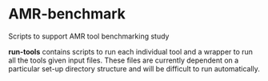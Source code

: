 # AMR-benchmark
Scripts to support AMR tool benchmarking study

**run-tools** contains scripts to run each individual tool and a wrapper to run all the tools given input files. These files are currently dependent on a particular set-up directory structure and will be difficult to run automatically. 

